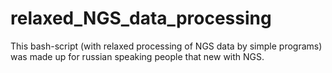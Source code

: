 # relaxed_NGS_data_processing
This bash-script (with relaxed processing of NGS data by simple programs) was made up for russian speaking people that new with NGS.
